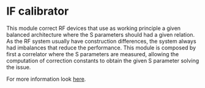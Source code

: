 # IF calibrator

This module correct RF devices that use as working principle a given balanced architecture where the S parameters should had a given relation. As the RF system usually have construction differences, the system always had imbalances that reduce the performance. 
This module is composed by first a correlator where the S parameters are measured, allowing the computation of correction constants to obtain the given S parameter solving the issue.

For more information look [here](http://www.das.uchile.cl/lab_mwl/doc.pdf/dsss_rfinger_uchile.pdf).

